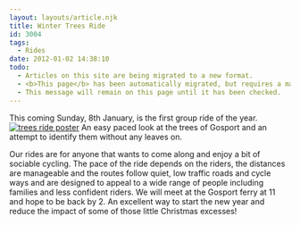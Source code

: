 ```yaml
---
layout: layouts/article.njk
title: Winter Trees Ride
id: 3004
tags:
  - Rides
date: 2012-01-02 14:38:10
todo:
  - Articles on this site are being migrated to a new format.
  - <b>This page</b> has been automatically migrated, but requires a manual check-&amp;-tune to ensure the format and links all work as expected.
  - This message will remain on this page until it has been checked.
---
```



This coming Sunday, 8th January, is the first group ride of the year.[![trees ride poster](http://www.pompeybug.co.uk/wp-content/uploads/2012/01/trees-jpeg1-221x300.jpg)](http://www.pompeybug.co.uk/2012/01/winter-trees-ride/trees-jpeg-2/)
An easy paced look at the trees of Gosport and an attempt to identify them without any leaves on.

Our rides are for anyone that wants to come along and enjoy a bit of sociable cycling.
The pace of the ride depends on the riders, the distances are manageable and the routes follow quiet, low traffic roads and cycle ways and are designed to appeal to a wide range of people including families and less confident riders.
We will meet at the Gosport ferry at 11 and hope to be back by 2.
An excellent way to start the new year and reduce the impact of some of those little Christmas excesses!